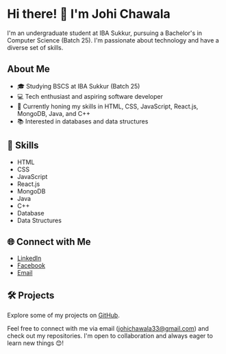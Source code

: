 # Hi there! 👋 I'm Johi Chawala

I'm an undergraduate student at IBA Sukkur, pursuing a Bachelor's in Computer Science (Batch 25). I'm passionate about technology and have a diverse set of skills.

## About Me

- 🎓 Studying BSCS at IBA Sukkur (Batch 25)
- 💻 Tech enthusiast and aspiring software developer
- 🚀 Currently honing my skills in HTML, CSS, JavaScript, React.js, MongoDB, Java, and C++
- 📚 Interested in databases and data structures

## 🚀 Skills

- HTML
- CSS
- JavaScript
- React.js
- MongoDB
- Java
- C++
- Database
- Data Structures

## 🌐 Connect with Me

- [LinkedIn](https://www.linkedin.com/in/johi-chawala-~jc-55648a267)
- [Facebook](https://www.facebook.com/juhi.chawala.1042)
- [Email](mailto:johichawala33@gmail.com)

 ## 🛠️ Projects

Explore some of my projects on [GitHub](https://github.com/JohiChawala).

Feel free to connect with me via email (johichawala33@gmail.com) and check out my repositories. I'm open to collaboration and always eager to learn new things 😊!
